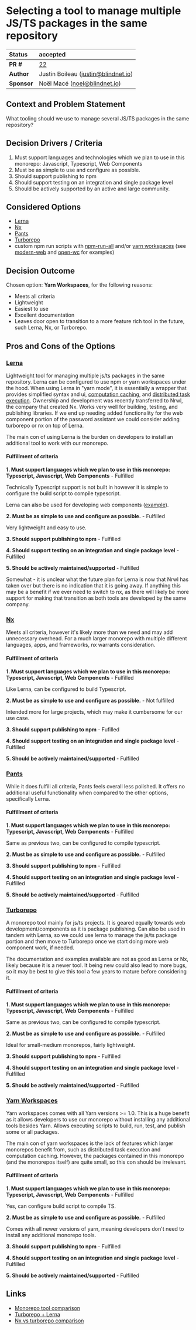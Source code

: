 # Selecting a tool to manage multiple JS/TS packages in the same repository

| Status      | accepted                                                                            |
|:------------|:------------------------------------------------------------------------------------|
| **PR #**    | [22](https://github.com/blindnet-io/blindnet.dev/pull/22)                           |
| **Author**  | Justin Boileau (justin@blindnet.io)                                                 |
| **Sponsor** | Noël Macé (noel@blindnet.io)                                                        |   

## Context and Problem Statement

What tooling should we use to manage several JS/TS packages in the same repository?

## Decision Drivers / Criteria

1. Must support languages and technologies which we plan to use in this monorepo: Javascript, Typescript, Web Components
2. Must be as simple to use and configure as possible.
3. Should support publishing to npm 
4. Should support testing on an integration and single package level
5. Should be actively supported by an active and large community.

## Considered Options

- [Lerna](https://lerna.js.org/)
- [Nx](https://nx.dev/)
- [Pants](https://v1.pantsbuild.org/index.html)
- [Turborepo](https://turborepo.org/)
- custom npm run scripts with [npm-run-all](https://github.com/mysticatea/npm-run-all) and/or [yarn workspaces](https://classic.yarnpkg.com/lang/en/docs/workspaces/) (see [modern-web](https://github.com/modernweb-dev/web) and [open-wc](https://github.com/open-wc/open-wc) for examples)

## Decision Outcome

Chosen option: **Yarn Workspaces**, for the following reasons:
- Meets all criteria
- Lightweight
- Easiest to use
- Excellent documentation
- Leaves door open to transition to a more feature rich tool in the future, 
  such Lerna, Nx, or Turborepo.

## Pros and Cons of the Options

### [Lerna](https://lerna.js.org/)

Lightweight tool for managing multiple js/ts packages in the same repository. Lerna can be configured to use npm or yarn
workspaces under the hood. When using Lerna in "yarn mode", it is essentially a wrapper that provides simplified syntax 
and ui, [computation caching](https://lerna.js.org/docs/core-concepts/computation-caching), and
[distributed task execution](https://lerna.js.org/docs/core-concepts/distributed-task-execution). Ownership and
development was recently transferred to Nrwl, the company that created Nx. Works very well for building, testing, and
publishing libraries. If we end up needing added functionality for the web component portion of the password assistant
we could consider adding turborepo or nx on top of Lerna.

The main con of using Lerna is the burden on developers to install an additional tool to work with our monorepo.

#### Fulfillment of criteria

**1. Must support languages which we plan to use in this monorepo: Typescript, Javascript, Web Components** - Fulfilled
    
Technically Typescript support is not built in however it is simple to configure the build script to compile typescript.

Lerna can also be used for developing web components ([example](https://javascript.plainenglish.io/building-a-npm-library-with-web-components-using-lerna-rollup-and-jest-9f76f59348ba)).

**2. Must be as simple to use and configure as possible.** - Fulfilled

Very lightweight and easy to use.

**3. Should support publishing to npm** - Fulfilled

**4. Should support testing on an integration and single package level** - Fulfilled

**5. Should be actively maintained/supported** - Fulfilled

Somewhat - it is unclear what the future plan for Lerna is now that Nrwl
has taken over but there is no indication that it is going away. If anything 
this may be a benefit if we ever need to switch to nx, as there will likely be
more support for making that transition as both tools are developed by the 
same company.

### [Nx](https://nx.dev/)

Meets all criteria, however it's likely more than we need and may add 
unnecessary overhead. For a much larger monorepo with multiple different languages, apps, and frameworks, 
nx warrants consideration.

#### Fulfillment of criteria

**1. Must support languages which we plan to use in this monorepo: Typescript, Javascript, Web Components** - Fulfilled

Like Lerna, can be configured to build Typescript.

**2. Must be as simple to use and configure as possible.** - Not fulfilled

Intended more for large projects, which may make it cumbersome for our use case.

**3. Should support publishing to npm** - Fufilled

**4. Should support testing on an integration and single package level** - Fulfilled

**5. Should be actively maintained/supported** - Fulfilled

### [Pants](https://v1.pantsbuild.org/index.html)

While it does fulfill all criteria, Pants feels overall less polished. It offers no additional useful functionality 
when compared to the other options, specifically Lerna.

#### Fulfillment of criteria

**1. Must support languages which we plan to use in this monorepo: Typescript, Javascript, Web Components** - Fulfilled

Same as previous two, can be configured to compile typescript.

**2. Must be as simple to use and configure as possible.** - Fulfilled

**3. Should support publishing to npm** - Fulfilled

**4. Should support testing on an integration and single package level** - Fulfilled

**5. Should be actively maintained/supported** - Fulfilled

### [Turborepo](https://turborepo.org/)

A monorepo tool mainly for js/ts projects. It is geared equally towards web 
development/components as it is package publishing. Can also be used in tandem with 
Lerna, so we could use lerna to manage the js/ts package portion and then 
move to Turborepo once we start doing more web component work, if needed.

The documentation and examples available are not as good as Lerna or Nx, likely because it is a newer tool.
It being new could also lead to more bugs, so it may be best to give this tool a few years to mature
before considering it.

#### Fulfillment of criteria

**1. Must support languages which we plan to use in this monorepo: Typescript, Javascript, Web Components** - Fulfilled

Same as previous two, can be configured to compile typescript.

**2. Must be as simple to use and configure as possible.** - Fulfilled

Ideal for small-medium monorepos, fairly lightweight.

**3. Should support publishing to npm** - Fulfilled

**4. Should support testing on an integration and single package level** - Fulfilled

**5. Should be actively maintained/supported** - Fulfilled

### [Yarn Workspaces](https://classic.yarnpkg.com/lang/en/docs/workspaces/)

Yarn workspaces comes with all Yarn versions >= 1.0. This is a huge benefit as it allows developers to use our monorepo
without installing any additional tools besides Yarn. Allows executing scripts to build, run, test, and publish some or
all packages.

The main con of yarn workspaces is the lack of features which larger monorepos benefit from, such as distributed task
execution and computation caching. However, the packages contained in this monorepo (and the monorepos itself) are quite
small, so this con should be irrelevant.

#### Fulfillment of criteria

**1. Must support languages which we plan to use in this monorepo: Typescript, Javascript, Web Components** - Fulfilled

Yes, can configure build script to compile TS.

**2. Must be as simple to use and configure as possible.** - Fulfilled

Comes with all newer versions of yarn, meaning developers don't need to install any additional monorepo tools.

**3. Should support publishing to npm** - Fulfilled

**4. Should support testing on an integration and single package level** - Fulfilled

**5. Should be actively maintained/supported** - Fulfilled

## Links <!-- optional -->

- [Monorepo tool comparison](https://monorepo.tools/)
- [Turborepo + Lerna](https://turborepo.org/docs/guides/migrate-from-lerna)
- [Nx vs turborepo comparison](https://blog.theodo.com/2022/02/architecting-a-modern-monorepo/)

<!-- markdownlint-disable-file MD013 -->
